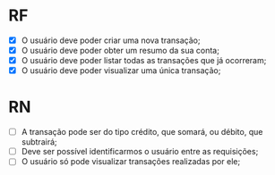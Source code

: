 # RF

- [x] O usuário deve poder criar uma nova transação;
- [x] O usuário deve poder obter um resumo da sua conta;
- [x] O usuário deve poder listar todas as transações que já ocorreram;
- [x] O usuário deve poder visualizar uma única transação;

# RN

- [ ] A transação pode ser do tipo crédito, que somará, ou débito, que subtrairá;
- [ ] Deve ser possível identificarmos o usuário entre as requisições;
- [ ] O usuário só pode visualizar transações realizadas por ele;